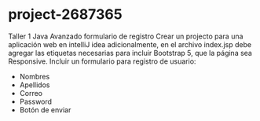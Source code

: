 # project-2687365
Taller 1 Java Avanzado formulario de registro
Crear un projecto para una aplicación web en intelliJ idea adicionalmente, en el archivo index.jsp debe agregar las etiquetas necesarias para incluir
Bootstrap 5, que la página sea Responsive.
Incluir un formulario para registro de usuario:
- Nombres
- Apellidos
- Correo
- Password
- Botón de enviar
